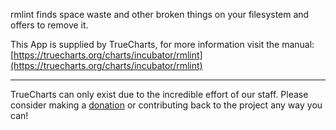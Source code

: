 rmlint finds space waste and other broken things on your filesystem and offers to remove it.

This App is supplied by TrueCharts, for more information visit the manual: [https://truecharts.org/charts/incubator/rmlint](https://truecharts.org/charts/incubator/rmlint)

---

TrueCharts can only exist due to the incredible effort of our staff.
Please consider making a [donation](https://truecharts.org/sponsor) or contributing back to the project any way you can!
